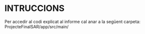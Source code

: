 # INTRUCCIONS
Per accedir al codi explicat al informe cal anar a la següent carpeta:
  ProjecteFinalSAR/app/src/main/
